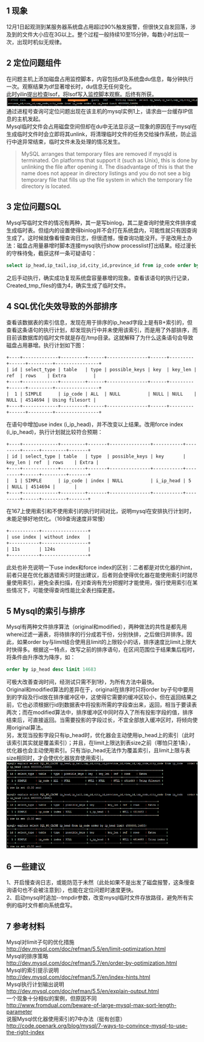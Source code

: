 ## 1 现象
12月1日起观测到某服务器系统盘占用超过90%触发报警，但很快又自发回落，涉及到的文件大小应在3G以上。整个过程一般持续10至15分钟，每数小时出现一次，出现时机似无规律。<br>
## 2 定位问题组件
在问题主机上添加磁盘占用监控脚本，内容包括df及系统盘du信息，每分钟执行一次。观察结果为df显著增长时，du信息无任何变化。<br>
此时yilin提出检查lsof，将lsof写入监控脚本观察。后终有所获。<br>
![](https://github.com/dbt4516/doc/blob/master/2016/pic/mysql-generate-unnecessary-temp-file-1.png)
通过进程号查询可定位问题出现在该主机的mysql实例1上，请求由一台缓存IP信息的主机发起。<br>
Mysql临时文件会占用磁盘空间但却在du中无法显示这一现象的原因在于mysql在生成临时文件时会立即将其unlink，将清理临时文件的任务交给操作系统，防止运行中途异常结束，临时文件未及处理的情况发生。<br>
>MySQL arranges that temporary files are removed if mysqld is terminated. On platforms that support it (such as Unix), this is done by unlinking the file after opening it. The disadvantage of this is that the name does not appear in directory listings and you do not see a big temporary file that fills up the file system in which the temporary file directory is located. <br>


## 3 定位问题SQL

Mysql写临时文件的情况有两种，其一是写binlog，其二是查询时使用文件排序或生成临时表。但组内的设置使得binlog并不会打在系统盘内，可能性就只有因查询生成了。这时候就像看慢查询日志，但很遗憾，慢查询功能没开。于是改用土办法：磁盘占用量暴增时脚本连接mysql执行show processlist打出结果。经过漫长的守株待兔，截获这样一条可疑语句：
```sql
select ip_head,ip_tail,isp_id,city_id,province_id from ip_code order by ip_head limit 4500000,14683
```

之后手动执行，确实成功复现系统盘容量暴增的现象。查看该语句的执行记录，Created_tmp_files的值为4，确实生成了临时文件。<br>
## 4 SQL优化失效导致的外部排序
查看该数据表的索引信息，发现在用于排序的ip_head字段上是有B+索引的，但查看这条语句的执行计划，却发现执行中并未使用该索引，而是用了外部排序，而目前该数据库的临时文件就是存在/tmp目录。这就解释了为什么这条语句会导致磁盘占用暴增。执行计划如下图：
```
+----+-------------+---------+------+---------------+------+---------+------+---------+----------------+
| id | select_type | table   | type | possible_keys | key  | key_len | ref  | rows    | Extra          |
+----+-------------+---------+------+---------------+------+---------+------+---------+----------------+
|  1 | SIMPLE      | ip_code | ALL  | NULL          | NULL | NULL    | NULL | 4514694 | Using filesort | 
+----+-------------+---------+------+---------------+------+---------+------+---------+----------------+
```
在语句中增加use index (i_ip_head)，并不改变以上结果。改用force index (i_ip_head)，执行计划就比较符合预期：
```
+----+-------------+---------+-------+---------------+-----------+---------+------+---------+-------+
| id | select_type | table   | type  | possible_keys | key       | key_len | ref  | rows    | Extra |
+----+-------------+---------+-------+---------------+-----------+---------+------+---------+-------+
|  1 | SIMPLE      | ip_code | index | NULL          | i_ip_head | 5       | NULL | 4514694 |       | 
+----+-------------+---------+-------+---------------+-----------+---------+------+---------+-------+
```
在167上使用索引和不使用索引的执行时间对比，说明mysql在安排执行计划时，未能足够好地优化。（169查询速度非常慢）
```
+-----------+-----------------+
| use index | without index   |
+-----------+-----------------+
| 11s       | 124s            |
+-----------+-----------------+
```

此处也补充说明一下use index和force index的区别：二者都是对优化器的hint，前者只是在优化器选错索引时提出建议，后者则会使得优化器在能使用索引时就尽量使用索引，避免全表扫描，在对查询有充分把握时才能使用，强行使用索引在某些情况下，可能使得查询性能比全表扫描更差。<br>

## 5 Mysql的索引与排序
Mysql有两种文件排序算法（original和modified），两种做法的共性是都先用where过滤一遍表，将待排序的行分成若干份，分别快排，之后做归并排序。因此，如果order by与limit结合使用且limit的上限较小的话，排序速度比limit上限大时快得多。根据这一特点，改写之前的排序语句，在区间范围位于结果集后程时，将条件由升序改为降序，如：
```sql
order by ip_head desc limit 14683
```
可极大改善查询时间，经测试只需不到1秒，为所有方法中最快。<br>
Original和modified算法的差异在于，original在排序时只将order by子句中要用到的字段及行id放在排序缓冲区中，这使得它需要的缓冲区较小，但在返回结果之前，它也必须根据行id到数据表中将投影所需的字段查出来，返回，相当于要读表两次；而在modified算法中，排序缓冲区中同时存入了所有投影字段的值，排序结束后，可直接返回。当需要投影的字段过长，不宜全部放入缓冲区时，将倾向使用original算法。<br>
另，发现当投影字段只有ip_head时，优化器会主动使用ip_head上的索引（此时该索引其实就是覆盖索引）；并且，在limit上限达到表size之前（哪怕只差1条），优化器也会主动使用索引。只有当ip_head无法作为覆盖索引，且limit上限与表size相同时，才会使优化器放弃使用索引。<br>
![](https://github.com/dbt4516/doc/blob/master/2016/pic/mysql-generate-unnecessary-temp-file-2.png)

## 6 一些建议
1、开启慢查询日志，或能防范于未然（此处如果不是出发了磁盘报警，这条慢查询语句也不会被注意到），也能在定位问题时速度更快。<br>
2、启动mysql时追加--tmpdir参数，改变mysql临时文件存放路径，避免所有实例的临时文件都向系统盘写。<br>

## 7 参考材料
Mysql对limit子句的优化措施<br>
http://dev.mysql.com/doc/refman/5.5/en/limit-optimization.html<br>
Mysql的排序策略<br>
http://dev.mysql.com/doc/refman/5.7/en/order-by-optimization.html<br>
Mysql的索引提示说明<br>
http://dev.mysql.com/doc/refman/5.7/en/index-hints.html<br>
Mysql执行计划输出说明<br>
http://dev.mysql.com/doc/refman/5.5/en/explain-output.html<br>
一个现象十分相似的案例，但原因不同<br>
http://www.fromdual.com/beware-of-large-mysql-max-sort-length-parameter<br>
说服Mysql优化器使用索引的7中办法（挺有创意）<br>
http://code.openark.org/blog/mysql/7-ways-to-convince-mysql-to-use-the-right-index<br>
